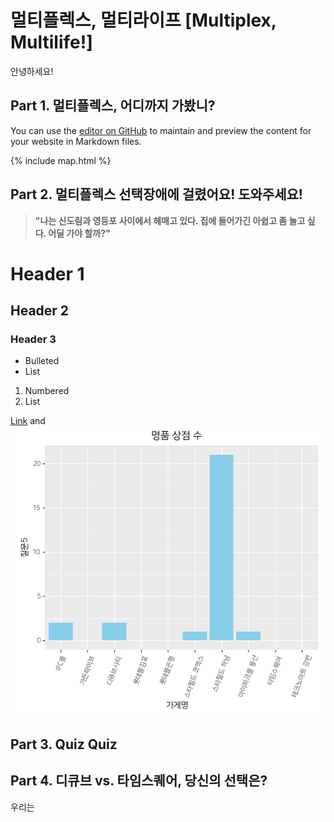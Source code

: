 ﻿# 멀티플렉스, 멀티라이프 \[Multiplex, Multilife!\]

안녕하세요! 

## Part 1. 멀티플렉스, 어디까지 가봤니?

You can use the [editor on GitHub](https://github.com/dataitgirls-M3-F/Shopping-Mall/edit/master/README.md) to maintain and preview the content for your website in Markdown files.

{% include map.html %}

## Part 2. 멀티플렉스 선택장애에 걸렸어요! 도와주세요!



> **"**나는 신도림과 영등포 사이에서 헤매고 있다. 집에 들어가긴 아쉽고 좀 놀고 싶다.
어딜 가야 할까?**"**

# Header 1
## Header 2
### Header 3

- Bulleted
- List

1. Numbered
2. List

[Link](url) and ![명품 매장](images/image1.png)

## Part 3. Quiz Quiz



## Part 4. 디큐브 vs. 타임스퀘어, 당신의 선택은?

우리는
